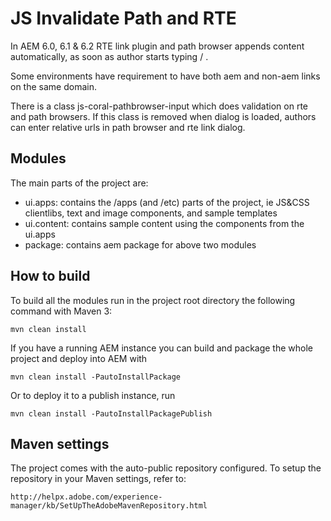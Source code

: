# JS Invalidate Path and RTE

In AEM 6.0, 6.1 & 6.2 RTE  link plugin and path browser appends content automatically, as soon as author starts typing / .

Some environments have requirement to have both aem and non-aem links on the same domain. 

There is a class js-coral-pathbrowser-input which does validation on rte and path browsers. If this class is removed when dialog is loaded, 
authors can enter relative urls in path browser and rte link dialog.

## Modules

The main parts of the project are:

* ui.apps: contains the /apps (and /etc) parts of the project, ie JS&CSS clientlibs, text and image components, and sample templates 
* ui.content: contains sample content using the components from the ui.apps
* package: contains aem package for above two modules

## How to build

To build all the modules run in the project root directory the following command with Maven 3:

    mvn clean install

If you have a running AEM instance you can build and package the whole project and deploy into AEM with  

    mvn clean install -PautoInstallPackage
    
Or to deploy it to a publish instance, run

    mvn clean install -PautoInstallPackagePublish
    


## Maven settings

The project comes with the auto-public repository configured. To setup the repository in your Maven settings, refer to:

    http://helpx.adobe.com/experience-manager/kb/SetUpTheAdobeMavenRepository.html
